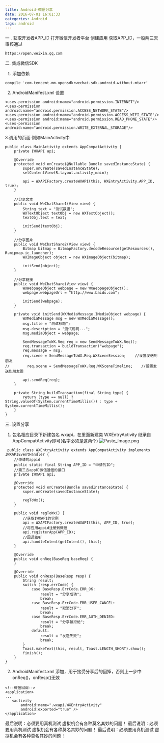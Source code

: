 ```yaml
---
title: Android-微信分享
date: 2016-07-01 16:01:33
categories: Android
tags: android
---
```


<meta name="referrer" content="no-referrer" />


一 .  获取开发者APP_ID
打开微信开发者平台 创建应用 获取APP_ID，一般两三天审核通过
```
https://open.weixin.qq.com
```

二.   集成微信SDK

1.  添加依赖  
```
compile 'com.tencent.mm.opensdk:wechat-sdk-android-without-mta:+'
```

2.  AndroidManifest.xml 设置
```
<uses-permission android:name="android.permission.INTERNET"/>
<uses-permission android:name="android.permission.ACCESS_NETWORK_STATE"/>
<uses-permission android:name="android.permission.ACCESS_WIFI_STATE"/>
<uses-permission android:name="android.permission.READ_PHONE_STATE"/>
<uses-permission android:name="android.permission.WRITE_EXTERNAL_STORAGE"/>
```

3.调用的页面 例如MainActivity中
```
public class MainActivity extends AppCompatActivity {
    private IWXAPI api;

    @Override
    protected void onCreate(@Nullable Bundle savedInstanceState) {
        super.onCreate(savedInstanceState);
        setContentView(R.layout.activity_main);

        api = WXAPIFactory.createWXAPI(this, WXEntryActivity.APP_ID, true);
    }

    //分享文本
    public void WeChatShare1(View view) {
        String text = "测试数据";
        WXTextObject textObj = new WXTextObject();
        textObj.text = text;

        initSend(textObj);
    }

    //分享图片
    public void WeChatShare2(View view) {
        Bitmap bitmap = BitmapFactory.decodeResource(getResources(), R.mipmap.ic_launcher);
        WXImageObject object = new WXImageObject(bitmap);

        initSend(object);
    }

    //分享链接
    public void WeChatShare(View view) {
        WXWebpageObject webpage = new WXWebpageObject();
        webpage.webpageUrl = "http://www.baidu.com";

        initSend(webpage);
    }

    private void initSend(WXMediaMessage.IMediaObject webpage) {
        WXMediaMessage msg = new WXMediaMessage();
        msg.title = "测试标题";
        msg.description = "测试说明...";
        msg.mediaObject = webpage;

        SendMessageToWX.Req req = new SendMessageToWX.Req();
        req.transaction = buildTransaction("webpage");
        req.message = msg;
        req.scene = SendMessageToWX.Req.WXSceneSession;    //设置发送到朋友
//        req.scene = SendMessageToWX.Req.WXSceneTimeline;    //设置发送到朋友圈

        api.sendReq(req);
    }

    private String buildTransaction(final String type) {
        return (type == null) ? String.valueOf(System.currentTimeMillis()) : type + System.currentTimeMillis();
    }
}

```

三.  设置分享

1.  包名相应目录下新建包名 wxapi，在里面新建类 WXEntryActivity 继承自AppCompatActivity即可(名字必须是这两个)
![Paste_Image.png](http://upload-images.jianshu.io/upload_images/2803682-bffd7a253af1c43a.png?imageMogr2/auto-orient/strip%7CimageView2/2/w/1240)

```
 public class WXEntryActivity extends AppCompatActivity implements IWXAPIEventHandler {
    //申请的appid
    public static final String APP_ID = "申请的ID";
    //第三方app和微信通信的接口
    private IWXAPI api;

    @Override
    protected void onCreate(Bundle savedInstanceState) {
        super.onCreate(savedInstanceState);

        regToWx();
    }

    public void regToWx() {
        //获取IWXAPI的实例
        api = WXAPIFactory.createWXAPI(this, APP_ID, true);
        //将应用appid注册到微信
        api.registerApp(APP_ID);
        //回调监听
        api.handleIntent(getIntent(), this);
    }

    @Override
    public void onReq(BaseReq baseReq) {
    }

    @Override
    public void onResp(BaseResp resp) {
        String result;
        switch (resp.errCode) {
            case BaseResp.ErrCode.ERR_OK:
                result = "分享成功";
                break;
            case BaseResp.ErrCode.ERR_USER_CANCEL:
                result = "取消分享";
                break;
            case BaseResp.ErrCode.ERR_AUTH_DENIED:
                result = "分享被拒绝";
                break;
            default:
                result = "发送失败";
                break;
        }
        Toast.makeText(this, result, Toast.LENGTH_SHORT).show();
        finish();
    }
}
```

2.  AndroidManifest.xml 添加，用于接受分享后的回掉，否则上一步中onReq()，onResp()无效
```
<!--微信回调-->
<application>
...
   <activity
       android:name=".wxapi.WXEntryActivity"
       android:exported="true" />
</application>
```


最后说明：必须要用真机测试 虚拟机会有各种莫名其妙的问题！
最后说明：必须要用真机测试 虚拟机会有各种莫名其妙的问题！
最后说明：必须要用真机测试 虚拟机会有各种莫名其妙的问题！

